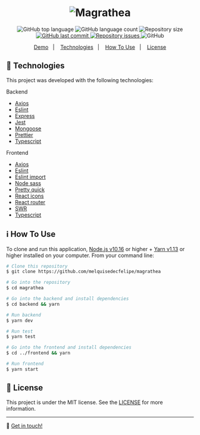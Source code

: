 <h1 align="center">
    <img alt="Magrathea" src="https://res.cloudinary.com/dtifsqadc/image/upload/v1595023226/epPzt1AR_400x400_d4n2vo.jpg" />
</h1>

<p align="center">
  <img alt="GitHub top language" src="https://img.shields.io/github/languages/top/melquisedecfelipe/magrathea.svg">

  <img alt="GitHub language count" src="https://img.shields.io/github/languages/count/melquisedecfelipe/magrathea.svg">

  <img alt="Repository size" src="https://img.shields.io/github/repo-size/melquisedecfelipe/magrathea.svg">

  <a href="https://github.com/melquisedecfelipe/magrathea/commits/master">
    <img alt="GitHub last commit" src="https://img.shields.io/github/last-commit/melquisedecfelipe/magrathea.svg">
  </a>

  <a href="https://github.com/melquisedecfelipe/magrathea/issues">
    <img alt="Repository issues" src="https://img.shields.io/github/issues/melquisedecfelipe/magrathea.svg">
  </a>

  <img alt="GitHub" src="https://img.shields.io/github/license/melquisedecfelipe/magrathea.svg">
</p>

<p align="center">
  <a href="https://magrathea.netlify.app">Demo</a>&nbsp;&nbsp;&nbsp;|&nbsp;&nbsp;&nbsp;
  <a href="#rocket-technologies">Technologies</a>&nbsp;&nbsp;&nbsp;|&nbsp;&nbsp;&nbsp;
  <a href="#information_source-how-to-use">How To Use</a>&nbsp;&nbsp;&nbsp;|&nbsp;&nbsp;&nbsp;
  <a href="#memo-license">License</a>
</p>

## :rocket: Technologies

This project was developed with the following technologies:

Backend

- [Axios](https://github.com/axios/axios)
- [Eslint](https://eslint.org/)
- [Express](https://expressjs.com/)
- [Jest](https://jestjs.io/)
- [Mongoose](https://mongoosejs.com/mul)
- [Prettier](https://prettier.io/)
- [Typescript](https://www.typescriptlang.org/)

Frontend

- [Axios](https://github.com/axios/axios)
- [Eslint](https://eslint.org/)
- [Eslint import](https://github.com/Tibfib/eslint-plugin-import-helpers)
- [Node sass](https://github.com/sass/node-sass)
- [Pretty quick](https://github.com/azz/pretty-quick)
- [React icons](https://react-icons.netlify.com/)
- [React router](https://reacttraining.com/react-router/)
- [SWR](https://swr.vercel.app/)
- [Typescript](https://www.typescriptlang.org/)

## :information_source: How To Use

To clone and run this application, [Node.js v10.16](https://nodejs.org/) or higher + [Yarn v1.13](https://yarnpkg.com/) or higher installed on your computer. From your command line:

```bash
# Clone this repository
$ git clone https://github.com/melquisedecfelipe/magrathea

# Go into the repository
$ cd magrathea

# Go into the backend and install dependencies
$ cd backend && yarn

# Run backend
$ yarn dev

# Run test
$ yarn test

# Go into the frontend and install dependencies
$ cd ../frontend && yarn

# Run frontend
$ yarn start
```

## :memo: License

This project is under the MIT license. See the [LICENSE](https://github.com/melquisedecfelipe/magrathea/blob/master/LICENSE) for more information.

---

:wave: [Get in touch!](https://www.linkedin.com/in/melquisedecfelipe/)
